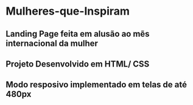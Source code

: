 # Mulheres-que-Inspiram

## Landing Page feita em alusão ao mẽs internacional da mulher
## Projeto Desenvolvido em HTML/ CSS 
## Modo resposivo implementado em telas de até 480px



